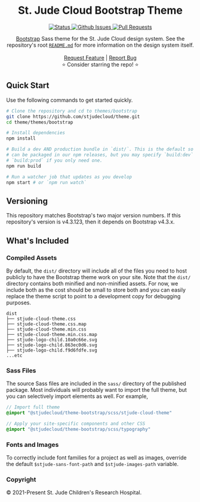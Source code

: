 <p align="center">

  <h1 align="center">
    St. Jude Cloud Bootstrap Theme
  </h1>

  <p align="center">
   <a href="https://github.com/stjudecloud/theme/tree/main/themes/bootstrap" target="_blank">
     <img alt="Status"
          src="https://img.shields.io/badge/status-active-success.svg" />
   </a>
   <a href="https://github.com/stjudecloud/theme/issues?q=is%3Aissue+is%3Aopen+label%3A%40stjudecloud%2Ftheme-bootstrap" target="_blank">
     <img alt="Github Issues"
          src="https://img.shields.io/github/issues/stjudecloud/theme/%40stjudecloud%2Ftheme-bootstrap?label=issues"  />
   </a>
   <a href="https://github.com/stjudecloud/theme/pulls?q=is%3Apr+is%3Aopen+label%3A%40stjudecloud%2Ftheme-bootstrap"  target="_blank">
     <img alt="Pull Requests"
          src="https://img.shields.io/github/issues-pr/stjudecloud/theme/%40stjudecloud%2Ftheme-bootstrap?label=pull%20requests"  />
   </a>
  </p>


  <p align="center">
    <a href="https://getbootstrap.com">Bootstrap</a> Sass theme for the St. Jude Cloud design system. See the repository's root <a href="http://github.com/stjudecloud/theme"><code>README.md</code></a> for more information on the design system itself.
   <br />
   <br />
   <a href="https://github.com/stjudecloud/theme/issues/new?assignees=&labels=&template=feature_request.md&title=Descriptive%20Title&labels=enhancement,%40stjudecloud%2Ftheme-bootstrap">Request Feature</a>
    | 
   <a href="https://github.com/stjudecloud/theme/issues/new?assignees=&labels=&template=bug_report.md&title=Descriptive%20Title&labels=bug,%40stjudecloud%2Ftheme-bootstrap">Report Bug</a>
   <br />
    ⭐ Consider starring the repo! ⭐
   <br />
  </p>
</p>

## Quick Start

Use the following commands to get started quickly.

```bash
# Clone the repository and cd to themes/bootstrap
git clone https://github.com/stjudecloud/theme.git
cd theme/themes/bootstrap

# Install dependencies
npm install

# Build a dev AND production bundle in `dist/`. This is the default so both
# can be packaged in our npm releases, but you may specify `build:dev` or 
# `build:prod` if you only need one.
npm run build

# Run a watcher job that updates as you develop
npm start # or `npm run watch`
```

## Versioning

This repository matches Bootstrap's two major version numbers. If this repository's version is v4.3.123, then it depends on Bootstrap v4.3.x.

## What's Included

### Compiled Assets

By default, the `dist/` directory will include all of the files you need to host publicly to
have the Bootstrap theme work on your site. Note that the `dist/` directory contains both minified
and non-minified assets. For now, we include both as the cost should be small to store both and
you can easily replace the theme script to point to a development copy for debugging purposes.

```text
dist
├── stjude-cloud-theme.css
├── stjude-cloud-theme.css.map
├── stjude-cloud-theme.min.css
├── stjude-cloud-theme.min.css.map
├── stjude-logo-child.10a0c66e.svg
├── stjude-logo-child.863ec0d6.svg
├── stjude-logo-child.f9d6fdfe.svg
...etc
```

### Sass Files

The source Sass files are included in the `sass/` directory of the published package. Most individuals will
probably want to import the full theme, but you can selectively import elements as well. For example,

```sass
// Import full theme
@import "@stjudecloud/theme-bootstrap/scss/stjude-cloud-theme"

// Apply your site-specific components and other CSS
@import "@stjudecloud/theme-bootstrap/scss/typography"
```

### Fonts and Images

To correctly include font families for a project as well as images, override the default `$stjude-sans-font-path` and `$stjude-images-path` variable.

### Copyright

© 2021-Present St. Jude Children's Research Hospital.